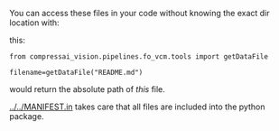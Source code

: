  
You can access these files in your code without knowing the exact dir location with:

this:
```
from compressai_vision.pipelines.fo_vcm.tools import getDataFile

filename=getDataFile("README.md")
```
would return the absolute path of _this_ file.

[../../MANIFEST.in](../../MANIFEST.in) takes care that all files are included into the python package.

